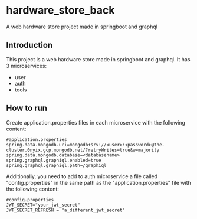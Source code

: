 # hardware_store_back
A web hardware store project made in springboot and graphql

## Introduction

This project is a web hardware store made in springboot and graphql.
It has 3 microservices:
- user
- auth
- tools

## How to run

Create application.properties files in each microservice with the following content:

```properties
#application.properties
spring.data.mongodb.uri=mongodb+srv://<user>:<password>@the-cluster.0nyix.gcp.mongodb.net/?retryWrites=true&w=majority
spring.data.mongodb.database=<databasename>
spring.graphql.graphiql.enabled=true
spring.graphql.graphiql.path=/graphiql
```

Additionally, you need to add to auth microservice a file called "config.properties" in the same path as the "application.properties" file with the following content:

```properties
#config.properties
JWT_SECRET="your_jwt_secret"
JWT_SECRET_REFRESH = "a_different_jwt_secret"
```

